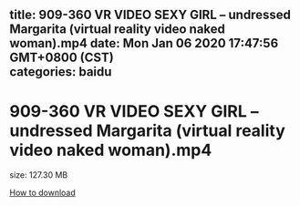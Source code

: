 
title: 909-360 VR VIDEO SEXY GIRL – undressed Margarita (virtual reality video naked woman).mp4
date: Mon Jan 06 2020 17:47:56 GMT+0800 (CST)    
categories: baidu
---

# 909-360 VR VIDEO SEXY GIRL – undressed Margarita (virtual reality video naked woman).mp4
size: 127.30 MB
 
 

[How to download](https://bpcam.bemobtrk.com/go/2ceec3aa-1ca2-46d6-b9ff-aaa5c184517c?jno=89)